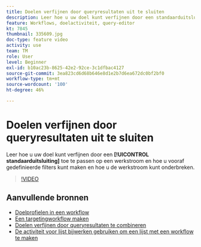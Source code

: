 ```yaml
---
title: Doelen verfijnen door queryresultaten uit te sluiten
description: Leer hoe u uw doel kunt verfijnen door een standaarduitsluiting toe te passen op een workflow en hoe u vooraf gedefinieerde filters kunt maken en hoe u de workflow kunt onderbreken.
feature: Workflows, doelactiviteit, query-editor
kt: 7845
thumbnail: 335609.jpg
doc-type: feature video
activity: use
team: TM
role: User
level: Beginner
exl-id: b10ac23b-8625-42e2-92ce-3c1dfbac4127
source-git-commit: 3ea823cd6d68b646e8d1e2b7d6ea672dc0bf2bf0
workflow-type: tm+mt
source-wordcount: '100'
ht-degree: 46%

---
```


# Doelen verfijnen door queryresultaten uit te sluiten

Leer hoe u uw doel kunt verfijnen door een **[!UICONTROL standaarduitsluiting]** toe te passen op een werkstroom en hoe u vooraf gedefinieerde filters kunt maken en hoe u de werkstroom kunt onderbreken.

>[!VIDEO](https://video.tv.adobe.com/v/335609?quality=12)

## Aanvullende bronnen

* [Doelprofielen in een workflow](/help/profile-management/target-profiles-in-a-workflow.md)
* [Een targetingworkflow maken](/help/process-management/create-a-targeting-workflow.md)
* [Doelen verfijnen door queryresultaten te combineren](/help/process-management/refine-targets-by-combining-query-results.md)
* [De activiteit voor lijst bijwerken gebruiken om een lijst met een workflow te maken](/help/process-management/use-the-update-list-activity.md)
